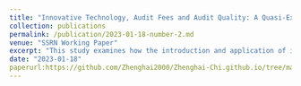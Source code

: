 ```yaml
---
title: "Innovative Technology, Audit Fees and Audit Quality: A Quasi-Experiment from China"
collection: publications
permalink: /publication/2023-01-18-number-2.md
venue: "SSRN Working Paper"
excerpt: "This study examines how the introduction and application of innovative technology affect audit fees and audit quality."
date: "2023-01-18"
paperurl:https://github.com/Zhenghai2000/Zhenghai-Chi.github.io/tree/master/files/working_paper2.pdf
---
```

